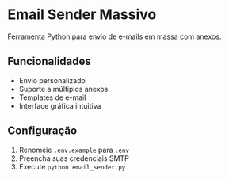 # Email Sender Massivo

Ferramenta Python para envio de e-mails em massa com anexos.

## Funcionalidades
- Envio personalizado
- Suporte a múltiplos anexos
- Templates de e-mail
- Interface gráfica intuitiva

## Configuração
1. Renomeie `.env.example` para `.env`
2. Preencha suas credenciais SMTP
3. Execute `python email_sender.py`